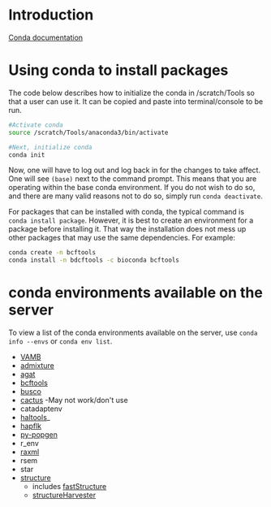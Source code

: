 # Introduction

[Conda documentation](https://conda.io/projects/conda/en/latest/user-guide/index.html)

# Using conda to install packages

The code below describes how to initialize the conda in /scratch/Tools so that a user can use it. It can be copied and paste into terminal/console to be run.

```bash
#Activate conda
source /scratch/Tools/anaconda3/bin/activate

#Next, initialize conda
conda init
```

Now, one will have to log out and log back in for the changes to take affect. One will see `(base)` next to the command prompt. This means that you are operating within the base conda environment. If you do not wish to do so, and there are many valid reasons not to do so, simply run `conda deactivate`.

For packages that can be installed with conda, the typical command is `conda install package`. However, it is best to create an environment for a package before installing it. That way the installation does not mess up other packages that may use the same dependencies. For example:

```bash
conda create -n bcftools
conda install -n bdcftools -c bioconda bcftools
```

# conda environments available on the server

To view a list of the conda environments available on the server, use `conda info --envs` or `conda env list`.

- [VAMB](https://github.com/RasmussenLab/vamb)
- [admixture](https://dalexander.github.io/admixture/index.html)
- [agat](https://github.com/NBISweden/AGAT)
- [bcftools](https://samtools.github.io/bcftools/bcftools.html)
- [busco](https://busco.ezlab.org/)
- [cactus](https://github.com/ComparativeGenomicsToolkit/cactus)
  -May not work/don't use 
- catadaptenv
- [haltools](https://github.com/ComparativeGenomicsToolkit/hal)_
- [hapflk](https://github.com/bcm-uga/SSMPG2017/blob/master/Presentations/hapflk/hapflk.org)
- [py-popgen](https://pypi.org/project/py-popgen/)
- r_env
- [raxml](https://github.com/stamatak/standard-RAxML)
- rsem
- star
- [structure](https://web.stanford.edu/group/pritchardlab/structure.html)
  - includes [fastStructure](https://github.com/rajanil/fastStructure)
  - [structureHarvester](http://alumni.soe.ucsc.edu/~dearl/software/structureHarvester/)
